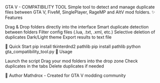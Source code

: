 GTA V - COMPATIBILITY TOOL
Simple tool to detect and manage duplicate files between GTA V, FiveM, SinglePlayer, RageMP and AltV mod folders.
✨ Features

Drag & Drop folders directly into the interface
Smart duplicate detection between folders
Filter config files (.lua, .txt, .xml, etc.)
Selective deletion of duplicates
Dark/Light theme
Export results to text file

🚀 Quick Start
pip install tkinterdnd2 pathlib
pip install pathlib
python gta_compatibility_tool.py
📖 Usage

Launch the script
Drag your mod folders into the drop zone
Check duplicates in the tabs
Delete duplicates if needed

👤 Author
Mathdrox - Created for GTA V modding community

